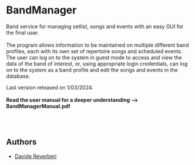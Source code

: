 # BandManager
Band service for managing setlist, songs and events with an easy GUI for the final user.<br><br>
The program allows information to be maintained on multiple different band profiles, each 
with its own set of repertoire songs and scheduled events. The user can log on to the system 
in guest mode to access and view the data of the band of interest, or, using appropriate login 
credentials, can log on to the system as a band profile and edit the songs and events in the 
database.<br>

Last version released on 1/03/2024.<br><br>
**Read the user manual for a deeper understanding --> BandManagerManual.pdf**

<br><br>
## Authors

- [Davide Reverberi](https://www.github.com/DaddaOperator)
